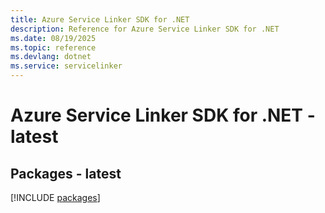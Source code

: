 ```yaml
---
title: Azure Service Linker SDK for .NET
description: Reference for Azure Service Linker SDK for .NET
ms.date: 08/19/2025
ms.topic: reference
ms.devlang: dotnet
ms.service: servicelinker
---
```

# Azure Service Linker SDK for .NET - latest
## Packages - latest
[!INCLUDE [packages](service-linker-index.md)]